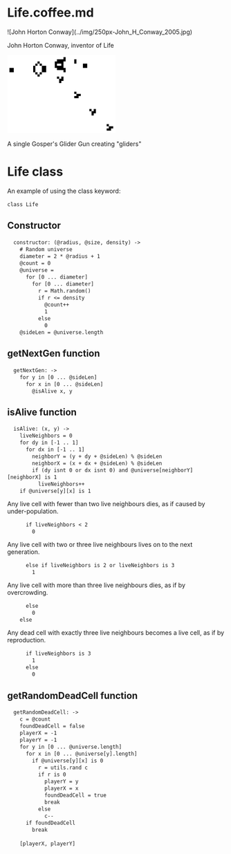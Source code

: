 Life.coffee.md
==============
<link href="../docs.css" rel="stylesheet"></link>
![John Horton Conway](../img/250px-John_H_Conway_2005.jpg)

John Horton Conway, inventor of Life

![John Horton Conway](../img/Gospers_glider_gun.gif)

A single Gosper's Glider Gun creating "gliders"

Life class
==========
<a id="classKeyword"></a>An example of using the class keyword:

    class Life
Constructor
-----------

      constructor: (@radius, @size, density) ->
        # Random universe
        diameter = 2 * @radius + 1
        @count = 0
        @universe =
          for [0 ... diameter]
            for [0 ... diameter]
              r = Math.random()
              if r <= density
                @count++
                1
              else
                0
        @sideLen = @universe.length

getNextGen function
-------------------

      getNextGen: ->
        for y in [0 ... @sideLen]
          for x in [0 ... @sideLen]
            @isAlive x, y

isAlive function
----------------

      isAlive: (x, y) ->
        liveNeighbors = 0
        for dy in [-1 .. 1]
          for dx in [-1 .. 1]
            neighborY = (y + dy + @sideLen) % @sideLen
            neighborX = (x + dx + @sideLen) % @sideLen
            if (dy isnt 0 or dx isnt 0) and @universe[neighborY][neighborX] is 1
              liveNeighbors++
        if @universe[y][x] is 1
Any live cell with fewer than two live neighbours dies, as if caused by under-population.

          if liveNeighbors < 2
            0
Any live cell with two or three live neighbours lives on to the next generation.

          else if liveNeighbors is 2 or liveNeighbors is 3
            1
Any live cell with more than three live neighbours dies, as if by overcrowding.

          else
            0
        else
Any dead cell with exactly three live neighbours becomes a live cell, as if by reproduction.

          if liveNeighbors is 3
            1
          else
            0

getRandomDeadCell function
--------------------------

      getRandomDeadCell: ->
        c = @count
        foundDeadCell = false
        playerX = -1
        playerY = -1
        for y in [0 ... @universe.length]
          for x in [0 ... @universe[y].length]
            if @universe[y][x] is 0
              r = utils.rand c
              if r is 0
                playerY = y
                playerX = x
                foundDeadCell = true
                break
              else
                c--
          if foundDeadCell
            break

        [playerX, playerY]
